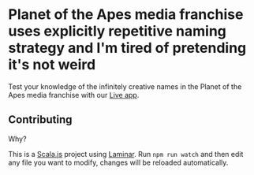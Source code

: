 # Planet of the Apes media franchise uses explicitly repetitive naming strategy and I'm tired of pretending it's not weird

Test your knowledge of the infinitely creative names in the Planet of the Apes media franchise with our [Live app](https://keynmol.github.io/planet-of-the-apes/).

## Contributing

Why?

This is a [Scala.js](https://scala-js.org) project using [Laminar](https://laminar.dev).
Run `npm run watch` and then edit any file you want to modify, changes will be reloaded automatically.
